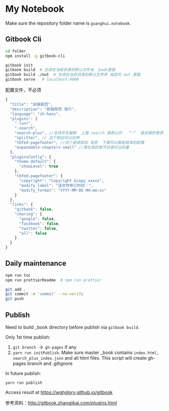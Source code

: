 # My Notebook

Make sure the repository folder name is `guanghui.notebook`.

## Gitbook Cli

```bash
cd folder
npm install -g gitbook-cli

gitbook init
gitbook build  # 生成在当前目录的默认文件夹 _book里面
gitbook build ./out  # 生成在当前目录的默认文件夹 指定的 out 里面
gitbook serve   # localhost:4000
```

配置文件，不必须

```javascript
{
  "title": "前端规范",
  "description": "前端规范 简介",
  "language": "zh-hans",
  "plugins": [
    "-lunr",
    "-search",
    "search-plus", //支持中文搜索  上面 search 是默认的   “-”  是去掉的意思
    "splitter", // 这个侧边可以拉伸
    "tbfed-pagefooter", //这个是底部加 信息  下面可以看到具体的配置
    "expandable-chapters-small" //使左侧的章节目录可以折叠
  ],
  "pluginsConfig": {
    "theme-default": {
      "showLevel": true
    },
    "tbfed-pagefooter": {
      "copyright": "Copyright &copy xxxxx",
      "modify_label": "该文件修订时间：",
      "modify_format": "YYYY-MM-DD HH:mm:ss"
    }
  },
  "links": {
    "gitbook": false,
    "sharing": {
      "google": false,
      "facebook": false,
      "twitter": false,
      "all": false
    }
  }
}
```

## Daily maintenance

```bash
npm run toc
npm run prettierReadme  # npm run prettier

git add .
git commit -m 'commit' --no-verify
git push
```

## Publish

Need to build \_book directory before publish via `gitbook build`.

Only 1st time publish:

1.  `git branch -D gh-pages` if any
1.  `yarn run initPublish`. Make sure master \_book contains `index.html, search_plus_index.json` and all html files. This script will create gh-pages branch and .gitignore

In future publish:

`yarn run publish`

Access result at <https://wghglory.github.io/gitbook>

参考资料：<http://gitbook.zhangjikai.com/plugins.html>
